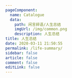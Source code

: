 ```yaml
---
pageComponent:
  name: Catalogue
  data:
    path: 闲言碎语/人生总结
    imgUrl: /img/common.png
    description: 人生总结
title: 人生总结
date: 2020-03-11 21:50:55
permalink: /life-summary/
sidebar: false
article: false
comment: false
editLink: false
---
```

